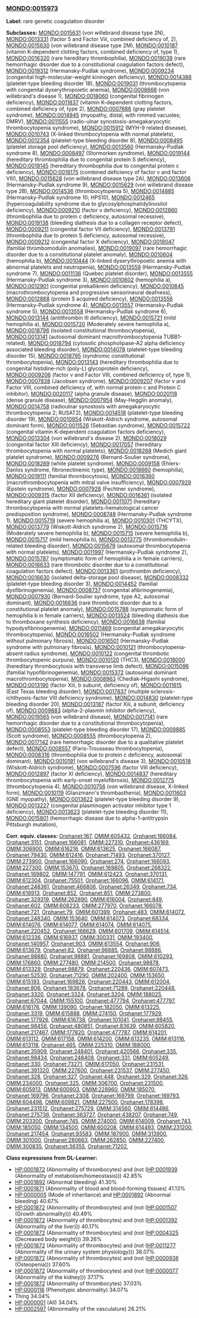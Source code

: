 
### [MONDO:0015973](http://purl.obolibrary.org/obo/MONDO_0015973)
**Label:** rare genetic coagulation disorder

**Subclasses:** [MONDO:0015631](http://purl.obolibrary.org/obo/MONDO_0015631) (von willebrand disease type 2N), [MONDO:0013331](http://purl.obolibrary.org/obo/MONDO_0013331) (factor 5 and Factor Viii, combined deficiency of, 2), [MONDO:0015630](http://purl.obolibrary.org/obo/MONDO_0015630) (von willebrand disease type 2M), [MONDO:0010187](http://purl.obolibrary.org/obo/MONDO_0010187) (vitamin K-dependent clotting factors, combined deficiency of, type 1), [MONDO:0016320](http://purl.obolibrary.org/obo/MONDO_0016320) (rare hereditary thrombophilia), [MONDO:0019039](http://purl.obolibrary.org/obo/MONDO_0019039) (rare hemorrhagic disorder due to a constitutional coagulation factors defect), [MONDO:0019312](http://purl.obolibrary.org/obo/MONDO_0019312) (Hermansky-Pudlak syndrome), [MONDO:0009234](http://purl.obolibrary.org/obo/MONDO_0009234) (congenital high-molecular-weight kininogen deficiency), [MONDO:0014386](http://purl.obolibrary.org/obo/MONDO_0014386) (platelet-type bleeding disorder 18), [MONDO:0019031](http://purl.obolibrary.org/obo/MONDO_0019031) (thrombocytopenia with congenital dyserythropoietic anemia), [MONDO:0008668](http://purl.obolibrary.org/obo/MONDO_0008668) (von willebrand's disease 1), [MONDO:0018060](http://purl.obolibrary.org/obo/MONDO_0018060) (congenital fibrinogen deficiency), [MONDO:0011837](http://purl.obolibrary.org/obo/MONDO_0011837) (vitamin K-dependent clotting factors, combined deficiency of, type 2), [MONDO:0007686](http://purl.obolibrary.org/obo/MONDO_0007686) (gray platelet syndrome), [MONDO:0014945](http://purl.obolibrary.org/obo/MONDO_0014945) (myopathy, distal, with rimmed vacuoles; DMRV), [MONDO:0011555](http://purl.obolibrary.org/obo/MONDO_0011555) (radio-ulnar synostosis-amegakaryocytic thrombocytopenia syndrome), [MONDO:0015912](http://purl.obolibrary.org/obo/MONDO_0015912) (MYH-9 related disease), [MONDO:0010743](http://purl.obolibrary.org/obo/MONDO_0010743) (X-linked thrombocytopenia with normal platelets), [MONDO:0012354](http://purl.obolibrary.org/obo/MONDO_0012354) (platelet-type bleeding disorder 8), [MONDO:0008495](http://purl.obolibrary.org/obo/MONDO_0008495) (platelet storage pool deficiency), [MONDO:0013560](http://purl.obolibrary.org/obo/MONDO_0013560) (Hermansky-Pudlak syndrome 8), [MONDO:0008497](http://purl.obolibrary.org/obo/MONDO_0008497) (Stormorken syndrome), [MONDO:0019144](http://purl.obolibrary.org/obo/MONDO_0019144) (hereditary thrombophilia due to congenital protein S deficiency), [MONDO:0019145](http://purl.obolibrary.org/obo/MONDO_0019145) (hereditary thrombophilia due to congenital protein c deficiency), [MONDO:0018175](http://purl.obolibrary.org/obo/MONDO_0018175) (combined deficiency of factor v and factor VIII), [MONDO:0015628](http://purl.obolibrary.org/obo/MONDO_0015628) (von willebrand disease type 2A), [MONDO:0013606](http://purl.obolibrary.org/obo/MONDO_0013606) (Hermansky-Pudlak syndrome 9), [MONDO:0015629](http://purl.obolibrary.org/obo/MONDO_0015629) (von willebrand disease type 2B), [MONDO:0014536](http://purl.obolibrary.org/obo/MONDO_0014536) (thrombocytopenia 5), [MONDO:0014885](http://purl.obolibrary.org/obo/MONDO_0014885) (Hermansky-Pudlak syndrome 10; HPS10), [MONDO:0012465](http://purl.obolibrary.org/obo/MONDO_0012465) (hypercoagulability syndrome due to glycosylphosphatidylinositol deficiency), [MONDO:0009210](http://purl.obolibrary.org/obo/MONDO_0009210) (factor v deficiency), [MONDO:0012860](http://purl.obolibrary.org/obo/MONDO_0012860) (thrombophilia due to protein c deficiency, autosomal recessive), [MONDO:0019138](http://purl.obolibrary.org/obo/MONDO_0019138) (bleeding diathesis due to a collagen receptor defect), [MONDO:0009211](http://purl.obolibrary.org/obo/MONDO_0009211) (congenital factor VII deficiency), [MONDO:0013791](http://purl.obolibrary.org/obo/MONDO_0013791) (thrombophilia due to protein S deficiency, autosomal recessive), [MONDO:0009212](http://purl.obolibrary.org/obo/MONDO_0009212) (congenital factor X deficiency), [MONDO:0018047](http://purl.obolibrary.org/obo/MONDO_0018047) (familial thrombomodulin anomalies), [MONDO:0019097](http://purl.obolibrary.org/obo/MONDO_0019097) (rare hemorrhagic disorder due to a constitutional platelet anomaly), [MONDO:0010604](http://purl.obolibrary.org/obo/MONDO_0010604) (hemophilia b), [MONDO:0010444](http://purl.obolibrary.org/obo/MONDO_0010444) (X-linked dyserythropoetic anemia with abnormal platelets and neutropenia), [MONDO:0013559](http://purl.obolibrary.org/obo/MONDO_0013559) (Hermansky-Pudlak syndrome 7), [MONDO:0011136](http://purl.obolibrary.org/obo/MONDO_0011136) (Quebec platelet disorder), [MONDO:0013555](http://purl.obolibrary.org/obo/MONDO_0013555) (Hermansky-Pudlak syndrome 3), [MONDO:0010602](http://purl.obolibrary.org/obo/MONDO_0010602) (hemophilia a), [MONDO:0012901](http://purl.obolibrary.org/obo/MONDO_0012901) (congenital prekallikrein deficiency), [MONDO:0010845](http://purl.obolibrary.org/obo/MONDO_0010845) (macrothrombocytopenia and progressive sensorineural deafness), [MONDO:0012868](http://purl.obolibrary.org/obo/MONDO_0012868) (protein S acquired deficiency), [MONDO:0013556](http://purl.obolibrary.org/obo/MONDO_0013556) (Hermansky-Pudlak syndrome 4), [MONDO:0013557](http://purl.obolibrary.org/obo/MONDO_0013557) (Hermansky-Pudlak syndrome 5), [MONDO:0013558](http://purl.obolibrary.org/obo/MONDO_0013558) (Hermansky-Pudlak syndrome 6), [MONDO:0013144](http://purl.obolibrary.org/obo/MONDO_0013144) (antithrombin III deficiency), [MONDO:0015721](http://purl.obolibrary.org/obo/MONDO_0015721) (mild hemophilia a), [MONDO:0015720](http://purl.obolibrary.org/obo/MONDO_0015720) (Moderately severe hemophilia a), [MONDO:0018796](http://purl.obolibrary.org/obo/MONDO_0018796) (isolated constitutional thrombocytopenia), [MONDO:0013141](http://purl.obolibrary.org/obo/MONDO_0013141) (autosomal dominant macrothrombocytopenia TUBB1-related), [MONDO:0018794](http://purl.obolibrary.org/obo/MONDO_0018794) (cytosolic phospholipase-A2 alpha deficiency associated bleeding disorder), [MONDO:0014078](http://purl.obolibrary.org/obo/MONDO_0014078) (platelet-type bleeding disorder 15), [MONDO:0018795](http://purl.obolibrary.org/obo/MONDO_0018795) (syndromic constitutional thrombocytopenia), [MONDO:0013143](http://purl.obolibrary.org/obo/MONDO_0013143) (hereditary thrombophilia due to congenital histidine-rich (poly-L) glycoprotein deficiency), [MONDO:0009206](http://purl.obolibrary.org/obo/MONDO_0009206) (factor v and Factor VIII, combined deficiency of, type 1), [MONDO:0007838](http://purl.obolibrary.org/obo/MONDO_0007838) (Jacobsen syndrome), [MONDO:0009207](http://purl.obolibrary.org/obo/MONDO_0009207) (factor v and Factor VIII, combined deficiency of, with normal protein c and Protein C inhibitor), [MONDO:0020117](http://purl.obolibrary.org/obo/MONDO_0020117) (alpha granule disease), [MONDO:0020118](http://purl.obolibrary.org/obo/MONDO_0020118) (dense granule disease), [MONDO:0007954](http://purl.obolibrary.org/obo/MONDO_0007954) (May-Hegglin anomaly), [MONDO:0014758](http://purl.obolibrary.org/obo/MONDO_0014758) (radioulnar synostosis with amegakaryocytic thrombocytopenia 2; RUSAT2), [MONDO:0014518](http://purl.obolibrary.org/obo/MONDO_0014518) (platelet-type bleeding disorder 19), [MONDO:0010954](http://purl.obolibrary.org/obo/MONDO_0010954) (Wiskott-Aldrich syndrome, autosomal dominant form), [MONDO:0011526](http://purl.obolibrary.org/obo/MONDO_0011526) (Sebastian syndrome), [MONDO:0015722](http://purl.obolibrary.org/obo/MONDO_0015722) (congenital vitamin K-dependent coagulation factors deficiency), [MONDO:0013304](http://purl.obolibrary.org/obo/MONDO_0013304) (von willebrand's disease 2), [MONDO:0018029](http://purl.obolibrary.org/obo/MONDO_0018029) (congenital factor XIII deficiency), [MONDO:0017057](http://purl.obolibrary.org/obo/MONDO_0017057) (hereditary thrombocytopenia with normal platelets), [MONDO:0018268](http://purl.obolibrary.org/obo/MONDO_0018268) (Medich giant platelet syndrome), [MONDO:0009276](http://purl.obolibrary.org/obo/MONDO_0009276) (Bernard-Soulier syndrome), [MONDO:0018269](http://purl.obolibrary.org/obo/MONDO_0018269) (white platelet syndrome), [MONDO:0009158](http://purl.obolibrary.org/obo/MONDO_0009158) (Ehlers-Danlos syndrome, fibronectinemic type), [MONDO:0018660](http://purl.obolibrary.org/obo/MONDO_0018660) (hemophilia), [MONDO:0019111](http://purl.obolibrary.org/obo/MONDO_0019111) (familial thrombocytosis), [MONDO:0016360](http://purl.obolibrary.org/obo/MONDO_0016360) (macrothrombocytopenia with mitral valve insufficiency), [MONDO:0007929](http://purl.obolibrary.org/obo/MONDO_0007929) (Epstein syndrome), [MONDO:0007928](http://purl.obolibrary.org/obo/MONDO_0007928) (Fechtner syndrome), [MONDO:0009315](http://purl.obolibrary.org/obo/MONDO_0009315) (factor XII deficiency), [MONDO:0016361](http://purl.obolibrary.org/obo/MONDO_0016361) (isolated hereditary giant platelet disorder), [MONDO:0011071](http://purl.obolibrary.org/obo/MONDO_0011071) (hereditary thrombocytopenia with normal platelets-hematological cancer predisposition syndrome), [MONDO:0008748](http://purl.obolibrary.org/obo/MONDO_0008748) (Hermansky-Pudlak syndrome 1), [MONDO:0015719](http://purl.obolibrary.org/obo/MONDO_0015719) (severe hemophilia a), [MONDO:0010301](http://purl.obolibrary.org/obo/MONDO_0010301) (THCYTX), [MONDO:0013779](http://purl.obolibrary.org/obo/MONDO_0013779) (Wiskott-Aldrich syndrome 2), [MONDO:0015716](http://purl.obolibrary.org/obo/MONDO_0015716) (Moderately severe hemophilia b), [MONDO:0015715](http://purl.obolibrary.org/obo/MONDO_0015715) (severe hemophilia b), [MONDO:0015717](http://purl.obolibrary.org/obo/MONDO_0015717) (mild hemophilia b), [MONDO:0013775](http://purl.obolibrary.org/obo/MONDO_0013775) (thrombomodulin-related bleeding disorder), [MONDO:0015679](http://purl.obolibrary.org/obo/MONDO_0015679) (autosomal thrombocytopenia with normal platelets), [MONDO:0011997](http://purl.obolibrary.org/obo/MONDO_0011997) (Hermansky-Pudlak syndrome 2), [MONDO:0015787](http://purl.obolibrary.org/obo/MONDO_0015787) (symptomatic form of hemophilia a in female carriers), [MONDO:0016633](http://purl.obolibrary.org/obo/MONDO_0016633) (rare thrombotic disorder due to a constitutional coagulation factors defect), [MONDO:0013361](http://purl.obolibrary.org/obo/MONDO_0013361) (prothrombin deficiency), [MONDO:0016630](http://purl.obolibrary.org/obo/MONDO_0016630) (isolated delta-storage pool disease), [MONDO:0008332](http://purl.obolibrary.org/obo/MONDO_0008332) (platelet-type bleeding disorder 3), [MONDO:0014452](http://purl.obolibrary.org/obo/MONDO_0014452) (familial dysfibrinogenemia), [MONDO:0008737](http://purl.obolibrary.org/obo/MONDO_0008737) (congenital afibrinogenemia), [MONDO:0007930](http://purl.obolibrary.org/obo/MONDO_0007930) (Bernard-Soulier syndrome, type A2, autosomal dominant), [MONDO:0016636](http://purl.obolibrary.org/obo/MONDO_0016636) (rare thrombotic disorder due to a constitutional platelet anomaly), [MONDO:0015788](http://purl.obolibrary.org/obo/MONDO_0015788) (symptomatic form of hemophilia b in female carriers), [MONDO:0013524](http://purl.obolibrary.org/obo/MONDO_0013524) (bleeding diathesis due to thromboxane synthesis deficiency), [MONDO:0016638](http://purl.obolibrary.org/obo/MONDO_0016638) (familial hypodysfibrinogenemia), [MONDO:0011469](http://purl.obolibrary.org/obo/MONDO_0011469) (congenital amegakaryocytic thrombocytopenia), [MONDO:0016502](http://purl.obolibrary.org/obo/MONDO_0016502) (Hermansky-Pudlak syndrome without pulmonary fibrosis), [MONDO:0016501](http://purl.obolibrary.org/obo/MONDO_0016501) (Hermansky-Pudlak syndrome with pulmonary fibrosis), [MONDO:0010121](http://purl.obolibrary.org/obo/MONDO_0010121) (thrombocytopenia-absent radius syndrome), [MONDO:0010122](http://purl.obolibrary.org/obo/MONDO_0010122) (congenital thrombotic thrombocytopenic purpura), [MONDO:0010120](http://purl.obolibrary.org/obo/MONDO_0010120) (THC3), [MONDO:0018000](http://purl.obolibrary.org/obo/MONDO_0018000) (hereditary thrombocytosis with transverse limb defect), [MONDO:0015096](http://purl.obolibrary.org/obo/MONDO_0015096) (familial hypofibrinogenemia), [MONDO:0015372](http://purl.obolibrary.org/obo/MONDO_0015372) (autosomal dominant macrothrombocytopenia), [MONDO:0008963](http://purl.obolibrary.org/obo/MONDO_0008963) (Chediak-Higashi syndrome), [MONDO:0013190](http://purl.obolibrary.org/obo/MONDO_0013190) (factor Xiii, b subunit, deficiency of), [MONDO:0011615](http://purl.obolibrary.org/obo/MONDO_0011615) (East Texas bleeding disorder), [MONDO:0017837](http://purl.obolibrary.org/obo/MONDO_0017837) (multiple sclerosis-ichthyosis-factor VIII deficiency syndrome), [MONDO:0014830](http://purl.obolibrary.org/obo/MONDO_0014830) (platelet-type bleeding disorder 20), [MONDO:0013187](http://purl.obolibrary.org/obo/MONDO_0013187) (factor Xiii, a subunit, deficiency of), [MONDO:0009883](http://purl.obolibrary.org/obo/MONDO_0009883) (alpha-2-plasmin inhibitor deficiency), [MONDO:0019565](http://purl.obolibrary.org/obo/MONDO_0019565) (von willebrand disease), [MONDO:0017141](http://purl.obolibrary.org/obo/MONDO_0017141) (rare hemorrhagic disorder due to a constitutional thrombocytopenia), [MONDO:0008553](http://purl.obolibrary.org/obo/MONDO_0008553) (platelet-type bleeding disorder 17), [MONDO:0009885](http://purl.obolibrary.org/obo/MONDO_0009885) (Scott syndrome), [MONDO:0008555](http://purl.obolibrary.org/obo/MONDO_0008555) (thrombocytopenia 2), [MONDO:0017142](http://purl.obolibrary.org/obo/MONDO_0017142) (rare hemorrhagic disorder due to a qualitative platelet defect), [MONDO:0008557](http://purl.obolibrary.org/obo/MONDO_0008557) (Paris-Trousseau thrombocytopenia), [MONDO:0008316](http://purl.obolibrary.org/obo/MONDO_0008316) (thrombophilia due to protein c deficiency, autosomal dominant), [MONDO:0010191](http://purl.obolibrary.org/obo/MONDO_0010191) (von willebrand's disease 3), [MONDO:0010518](http://purl.obolibrary.org/obo/MONDO_0010518) (Wiskott-Aldrich syndrome), [MONDO:0007596](http://purl.obolibrary.org/obo/MONDO_0007596) (factor VIII deficiency), [MONDO:0012897](http://purl.obolibrary.org/obo/MONDO_0012897) (factor XI deficiency), [MONDO:0014837](http://purl.obolibrary.org/obo/MONDO_0014837) (hereditary thrombocytopenia with early-onset myelofibrosis), [MONDO:0012775](http://purl.obolibrary.org/obo/MONDO_0012775) (thrombocytopenia 4), [MONDO:0010756](http://purl.obolibrary.org/obo/MONDO_0010756) (von willebrand disease, X-linked form), [MONDO:0010119](http://purl.obolibrary.org/obo/MONDO_0010119) (Glanzmann's thrombasthenia), [MONDO:0011603](http://purl.obolibrary.org/obo/MONDO_0011603) (GNE myopathy), [MONDO:0013622](http://purl.obolibrary.org/obo/MONDO_0013622) (platelet-type bleeding disorder 9), [MONDO:0013227](http://purl.obolibrary.org/obo/MONDO_0013227) (congenital plasminogen activator inhibitor type 1 deficiency), [MONDO:0013623](http://purl.obolibrary.org/obo/MONDO_0013623) (platelet-type bleeding disorder 11), [MONDO:0015801](http://purl.obolibrary.org/obo/MONDO_0015801) (hemorrhagic disease due to alpha-1-antitrypsin Pittsburgh mutation), 

**Corr. equiv. classes:** [Orphanet:167](http://www.orpha.net/ORDO/Orphanet_167), [OMIM:605432](http://purl.obolibrary.org/obo/OMIM_605432), [Orphanet:166084](http://www.orpha.net/ORDO/Orphanet_166084), [Orphanet:3151](http://www.orpha.net/ORDO/Orphanet_3151), [Orphanet:166081](http://www.orpha.net/ORDO/Orphanet_166081), [OMIM:227310](http://purl.obolibrary.org/obo/OMIM_227310), [Orphanet:436169](http://www.orpha.net/ORDO/Orphanet_436169), [OMIM:306900](http://purl.obolibrary.org/obo/OMIM_306900), [OMIM:616216](http://purl.obolibrary.org/obo/OMIM_616216), [OMIM:613625](http://purl.obolibrary.org/obo/OMIM_613625), [Orphanet:166087](http://www.orpha.net/ORDO/Orphanet_166087), [Orphanet:79430](http://www.orpha.net/ORDO/Orphanet_79430), [OMIM:612416](http://purl.obolibrary.org/obo/OMIM_612416), [Orphanet:71493](http://www.orpha.net/ORDO/Orphanet_71493), [Orphanet:370127](http://www.orpha.net/ORDO/Orphanet_370127), [OMIM:273900](http://purl.obolibrary.org/obo/OMIM_273900), [Orphanet:166090](http://www.orpha.net/ORDO/Orphanet_166090), [Orphanet:274](http://www.orpha.net/ORDO/Orphanet_274), [Orphanet:166093](http://www.orpha.net/ORDO/Orphanet_166093), [OMIM:227300](http://purl.obolibrary.org/obo/OMIM_227300), [OMIM:153670](http://purl.obolibrary.org/obo/OMIM_153670), [Orphanet:169805](http://www.orpha.net/ORDO/Orphanet_169805), [Orphanet:268322](http://www.orpha.net/ORDO/Orphanet_268322), [Orphanet:169802](http://www.orpha.net/ORDO/Orphanet_169802), [OMIM:147791](http://purl.obolibrary.org/obo/OMIM_147791), [OMIM:612423](http://purl.obolibrary.org/obo/OMIM_612423), [Orphanet:370131](http://www.orpha.net/ORDO/Orphanet_370131), [OMIM:612304](http://purl.obolibrary.org/obo/OMIM_612304), [Orphanet:75501](http://www.orpha.net/ORDO/Orphanet_75501), [Orphanet:166096](http://www.orpha.net/ORDO/Orphanet_166096), [OMIM:614171](http://purl.obolibrary.org/obo/OMIM_614171), [Orphanet:248361](http://www.orpha.net/ORDO/Orphanet_248361), [Orphanet:466806](http://www.orpha.net/ORDO/Orphanet_466806), [Orphanet:26349](http://www.orpha.net/ORDO/Orphanet_26349), [Orphanet:734](http://www.orpha.net/ORDO/Orphanet_734), [OMIM:616913](http://purl.obolibrary.org/obo/OMIM_616913), [Orphanet:852](http://www.orpha.net/ORDO/Orphanet_852), [Orphanet:851](http://www.orpha.net/ORDO/Orphanet_851), [OMIM:273800](http://purl.obolibrary.org/obo/OMIM_273800), [Orphanet:329319](http://www.orpha.net/ORDO/Orphanet_329319), [OMIM:262890](http://purl.obolibrary.org/obo/OMIM_262890), [OMIM:616004](http://purl.obolibrary.org/obo/OMIM_616004), [Orphanet:849](http://www.orpha.net/ORDO/Orphanet_849), [Orphanet:602](http://www.orpha.net/ORDO/Orphanet_602), [OMIM:608233](http://purl.obolibrary.org/obo/OMIM_608233), [OMIM:277970](http://purl.obolibrary.org/obo/OMIM_277970), [Orphanet:166078](http://www.orpha.net/ORDO/Orphanet_166078), [Orphanet:721](http://www.orpha.net/ORDO/Orphanet_721), [Orphanet:79](http://www.orpha.net/ORDO/Orphanet_79), [OMIM:601399](http://purl.obolibrary.org/obo/OMIM_601399), [Orphanet:483](http://www.orpha.net/ORDO/Orphanet_483), [OMIM:614072](http://purl.obolibrary.org/obo/OMIM_614072), [Orphanet:248340](http://www.orpha.net/ORDO/Orphanet_248340), [OMIM:153640](http://purl.obolibrary.org/obo/OMIM_153640), [OMIM:614073](http://purl.obolibrary.org/obo/OMIM_614073), [Orphanet:68334](http://www.orpha.net/ORDO/Orphanet_68334), [OMIM:614076](http://purl.obolibrary.org/obo/OMIM_614076), [OMIM:614077](http://purl.obolibrary.org/obo/OMIM_614077), [OMIM:614074](http://purl.obolibrary.org/obo/OMIM_614074), [OMIM:614075](http://purl.obolibrary.org/obo/OMIM_614075), [Orphanet:220452](http://www.orpha.net/ORDO/Orphanet_220452), [Orphanet:168629](http://www.orpha.net/ORDO/Orphanet_168629), [OMIM:601709](http://purl.obolibrary.org/obo/OMIM_601709), [OMIM:614514](http://purl.obolibrary.org/obo/OMIM_614514), [OMIM:612336](http://purl.obolibrary.org/obo/OMIM_612336), [OMIM:616937](http://purl.obolibrary.org/obo/OMIM_616937), [OMIM:300331](http://purl.obolibrary.org/obo/OMIM_300331), [OMIM:193400](http://purl.obolibrary.org/obo/OMIM_193400), [Orphanet:140957](http://www.orpha.net/ORDO/Orphanet_140957), [Orphanet:903](http://www.orpha.net/ORDO/Orphanet_903), [OMIM:613554](http://purl.obolibrary.org/obo/OMIM_613554), [Orphanet:906](http://www.orpha.net/ORDO/Orphanet_906), [OMIM:613679](http://purl.obolibrary.org/obo/OMIM_613679), [Orphanet:82](http://www.orpha.net/ORDO/Orphanet_82), [Orphanet:98885](http://www.orpha.net/ORDO/Orphanet_98885), [Orphanet:98886](http://www.orpha.net/ORDO/Orphanet_98886), [Orphanet:98880](http://www.orpha.net/ORDO/Orphanet_98880), [Orphanet:98881](http://www.orpha.net/ORDO/Orphanet_98881), [Orphanet:169808](http://www.orpha.net/ORDO/Orphanet_169808), [OMIM:610293](http://purl.obolibrary.org/obo/OMIM_610293), [OMIM:176860](http://purl.obolibrary.org/obo/OMIM_176860), [OMIM:277480](http://purl.obolibrary.org/obo/OMIM_277480), [OMIM:214500](http://purl.obolibrary.org/obo/OMIM_214500), [Orphanet:98878](http://www.orpha.net/ORDO/Orphanet_98878), [OMIM:613329](http://purl.obolibrary.org/obo/OMIM_613329), [Orphanet:98879](http://www.orpha.net/ORDO/Orphanet_98879), [Orphanet:220436](http://www.orpha.net/ORDO/Orphanet_220436), [OMIM:607473](http://purl.obolibrary.org/obo/OMIM_607473), [Orphanet:52530](http://www.orpha.net/ORDO/Orphanet_52530), [Orphanet:71290](http://www.orpha.net/ORDO/Orphanet_71290), [OMIM:202400](http://purl.obolibrary.org/obo/OMIM_202400), [OMIM:153650](http://purl.obolibrary.org/obo/OMIM_153650), [OMIM:615193](http://purl.obolibrary.org/obo/OMIM_615193), [Orphanet:169826](http://www.orpha.net/ORDO/Orphanet_169826), [Orphanet:220443](http://www.orpha.net/ORDO/Orphanet_220443), [OMIM:612004](http://purl.obolibrary.org/obo/OMIM_612004), [Orphanet:806](http://www.orpha.net/ORDO/Orphanet_806), [Orphanet:183678](http://www.orpha.net/ORDO/Orphanet_183678), [Orphanet:71289](http://www.orpha.net/ORDO/Orphanet_71289), [Orphanet:220448](http://www.orpha.net/ORDO/Orphanet_220448), [Orphanet:3320](http://www.orpha.net/ORDO/Orphanet_3320), [Orphanet:3324](http://www.orpha.net/ORDO/Orphanet_3324), [Orphanet:3204](http://www.orpha.net/ORDO/Orphanet_3204), [OMIM:188025](http://purl.obolibrary.org/obo/OMIM_188025), [Orphanet:67044](http://www.orpha.net/ORDO/Orphanet_67044), [OMIM:155100](http://purl.obolibrary.org/obo/OMIM_155100), [Orphanet:477794](http://www.orpha.net/ORDO/Orphanet_477794), [Orphanet:477797](http://www.orpha.net/ORDO/Orphanet_477797), [OMIM:616176](http://purl.obolibrary.org/obo/OMIM_616176), [OMIM:139090](http://purl.obolibrary.org/obo/OMIM_139090), [Orphanet:182050](http://www.orpha.net/ORDO/Orphanet_182050), [OMIM:613225](http://purl.obolibrary.org/obo/OMIM_613225), [Orphanet:3319](http://www.orpha.net/ORDO/Orphanet_3319), [OMIM:615888](http://purl.obolibrary.org/obo/OMIM_615888), [OMIM:274150](http://purl.obolibrary.org/obo/OMIM_274150), [Orphanet:177929](http://www.orpha.net/ORDO/Orphanet_177929), [Orphanet:177926](http://www.orpha.net/ORDO/Orphanet_177926), [OMIM:616738](http://purl.obolibrary.org/obo/OMIM_616738), [Orphanet:101041](http://www.orpha.net/ORDO/Orphanet_101041), [Orphanet:98455](http://www.orpha.net/ORDO/Orphanet_98455), [Orphanet:98456](http://www.orpha.net/ORDO/Orphanet_98456), [Orphanet:480851](http://www.orpha.net/ORDO/Orphanet_480851), [Orphanet:83639](http://www.orpha.net/ORDO/Orphanet_83639), [OMIM:605820](http://purl.obolibrary.org/obo/OMIM_605820), [Orphanet:217467](http://www.orpha.net/ORDO/Orphanet_217467), [OMIM:177820](http://purl.obolibrary.org/obo/OMIM_177820), [Orphanet:477787](http://www.orpha.net/ORDO/Orphanet_477787), [OMIM:614201](http://purl.obolibrary.org/obo/OMIM_614201), [OMIM:613112](http://purl.obolibrary.org/obo/OMIM_613112), [OMIM:617158](http://purl.obolibrary.org/obo/OMIM_617158), [OMIM:614200](http://purl.obolibrary.org/obo/OMIM_614200), [OMIM:613235](http://purl.obolibrary.org/obo/OMIM_613235), [OMIM:613116](http://purl.obolibrary.org/obo/OMIM_613116), [OMIM:613118](http://purl.obolibrary.org/obo/OMIM_613118), [Orphanet:465](http://www.orpha.net/ORDO/Orphanet_465), [OMIM:225310](http://purl.obolibrary.org/obo/OMIM_225310), [OMIM:188000](http://purl.obolibrary.org/obo/OMIM_188000), [Orphanet:35909](http://www.orpha.net/ORDO/Orphanet_35909), [Orphanet:248401](http://www.orpha.net/ORDO/Orphanet_248401), [Orphanet:420566](http://www.orpha.net/ORDO/Orphanet_420566), [Orphanet:335](http://www.orpha.net/ORDO/Orphanet_335), [Orphanet:98434](http://www.orpha.net/ORDO/Orphanet_98434), [Orphanet:248408](http://www.orpha.net/ORDO/Orphanet_248408), [Orphanet:331](http://www.orpha.net/ORDO/Orphanet_331), [OMIM:605249](http://purl.obolibrary.org/obo/OMIM_605249), [Orphanet:330](http://www.orpha.net/ORDO/Orphanet_330), [Orphanet:73271](http://www.orpha.net/ORDO/Orphanet_73271), [OMIM:617050](http://purl.obolibrary.org/obo/OMIM_617050), [Orphanet:231531](http://www.orpha.net/ORDO/Orphanet_231531), [Orphanet:391320](http://www.orpha.net/ORDO/Orphanet_391320), [OMIM:227600](http://purl.obolibrary.org/obo/OMIM_227600), [Orphanet:231537](http://www.orpha.net/ORDO/Orphanet_231537), [OMIM:277450](http://purl.obolibrary.org/obo/OMIM_277450), [Orphanet:328](http://www.orpha.net/ORDO/Orphanet_328), [Orphanet:327](http://www.orpha.net/ORDO/Orphanet_327), [Orphanet:448](http://www.orpha.net/ORDO/Orphanet_448), [Orphanet:329](http://www.orpha.net/ORDO/Orphanet_329), [Orphanet:326](http://www.orpha.net/ORDO/Orphanet_326), [OMIM:234000](http://purl.obolibrary.org/obo/OMIM_234000), [Orphanet:325](http://www.orpha.net/ORDO/Orphanet_325), [OMIM:306700](http://purl.obolibrary.org/obo/OMIM_306700), [Orphanet:231500](http://www.orpha.net/ORDO/Orphanet_231500), [OMIM:605913](http://purl.obolibrary.org/obo/OMIM_605913), [OMIM:600903](http://purl.obolibrary.org/obo/OMIM_600903), [OMIM:228960](http://purl.obolibrary.org/obo/OMIM_228960), [OMIM:185070](http://purl.obolibrary.org/obo/OMIM_185070), [Orphanet:169796](http://www.orpha.net/ORDO/Orphanet_169796), [Orphanet:2308](http://www.orpha.net/ORDO/Orphanet_2308), [Orphanet:169799](http://www.orpha.net/ORDO/Orphanet_169799), [Orphanet:169793](http://www.orpha.net/ORDO/Orphanet_169793), [OMIM:604498](http://purl.obolibrary.org/obo/OMIM_604498), [OMIM:609821](http://purl.obolibrary.org/obo/OMIM_609821), [OMIM:227500](http://purl.obolibrary.org/obo/OMIM_227500), [Orphanet:178396](http://www.orpha.net/ORDO/Orphanet_178396), [Orphanet:231512](http://www.orpha.net/ORDO/Orphanet_231512), [Orphanet:275729](http://www.orpha.net/ORDO/Orphanet_275729), [OMIM:314560](http://purl.obolibrary.org/obo/OMIM_314560), [OMIM:614486](http://purl.obolibrary.org/obo/OMIM_614486), [Orphanet:275736](http://www.orpha.net/ORDO/Orphanet_275736), [Orphanet:363727](http://www.orpha.net/ORDO/Orphanet_363727), [Orphanet:438207](http://www.orpha.net/ORDO/Orphanet_438207), [Orphanet:749](http://www.orpha.net/ORDO/Orphanet_749), [OMIM:203300](http://purl.obolibrary.org/obo/OMIM_203300), [Orphanet:745](http://www.orpha.net/ORDO/Orphanet_745), [OMIM:274000](http://purl.obolibrary.org/obo/OMIM_274000), [OMIM:614009](http://purl.obolibrary.org/obo/OMIM_614009), [Orphanet:743](http://www.orpha.net/ORDO/Orphanet_743), [OMIM:185050](http://purl.obolibrary.org/obo/OMIM_185050), [OMIM:134500](http://purl.obolibrary.org/obo/OMIM_134500), [OMIM:600208](http://purl.obolibrary.org/obo/OMIM_600208), [OMIM:614493](http://purl.obolibrary.org/obo/OMIM_614493), [OMIM:231200](http://purl.obolibrary.org/obo/OMIM_231200), [Orphanet:217454](http://www.orpha.net/ORDO/Orphanet_217454), [Orphanet:93583](http://www.orpha.net/ORDO/Orphanet_93583), [OMIM:187900](http://purl.obolibrary.org/obo/OMIM_187900), [OMIM:313900](http://purl.obolibrary.org/obo/OMIM_313900), [OMIM:301000](http://purl.obolibrary.org/obo/OMIM_301000), [Orphanet:280663](http://www.orpha.net/ORDO/Orphanet_280663), [OMIM:262850](http://purl.obolibrary.org/obo/OMIM_262850), [OMIM:227400](http://purl.obolibrary.org/obo/OMIM_227400), [OMIM:300835](http://purl.obolibrary.org/obo/OMIM_300835), [Orphanet:36355](http://www.orpha.net/ORDO/Orphanet_36355), [Orphanet:71202](http://www.orpha.net/ORDO/Orphanet_71202), 

**Class expressions from DL-Learner:**

- [HP:0001872](http://purl.obolibrary.org/obo/HP_0001872) (Abnormality of thrombocytes) and (not ([HP:0001939](http://purl.obolibrary.org/obo/HP_0001939) (Abnormality of metabolism/homeostasis))) 42.85%
- [HP:0001892](http://purl.obolibrary.org/obo/HP_0001892) (Abnormal bleeding) 41.30%
- [HP:0001871](http://purl.obolibrary.org/obo/HP_0001871) (Abnormality of blood and blood-forming tissues) 41.13%
- [HP:0000005](http://purl.obolibrary.org/obo/HP_0000005) (Mode of inheritance) and [HP:0001892](http://purl.obolibrary.org/obo/HP_0001892) (Abnormal bleeding) 40.67%
- [HP:0001872](http://purl.obolibrary.org/obo/HP_0001872) (Abnormality of thrombocytes) and (not ([HP:0001507](http://purl.obolibrary.org/obo/HP_0001507) (Growth abnormality))) 40.49%
- [HP:0001872](http://purl.obolibrary.org/obo/HP_0001872) (Abnormality of thrombocytes) and (not ([HP:0001392](http://purl.obolibrary.org/obo/HP_0001392) (Abnormality of the liver))) 40.17%
- [HP:0001872](http://purl.obolibrary.org/obo/HP_0001872) (Abnormality of thrombocytes) and (not ([HP:0004325](http://purl.obolibrary.org/obo/HP_0004325) (Decreased body weight))) 39.26%
- [HP:0001872](http://purl.obolibrary.org/obo/HP_0001872) (Abnormality of thrombocytes) and (not ([HP:0011277](http://purl.obolibrary.org/obo/HP_0011277) (Abnormality of the urinary system physiology))) 38.07%
- [HP:0001872](http://purl.obolibrary.org/obo/HP_0001872) (Abnormality of thrombocytes) and (not ([HP:0000938](http://purl.obolibrary.org/obo/HP_0000938) (Osteopenia))) 37.60%
- [HP:0001872](http://purl.obolibrary.org/obo/HP_0001872) (Abnormality of thrombocytes) and (not ([HP:0000077](http://purl.obolibrary.org/obo/HP_0000077) (Abnormality of the kidney))) 37.17%
- [HP:0001872](http://purl.obolibrary.org/obo/HP_0001872) (Abnormality of thrombocytes) 37.03%
- [HP:0000118](http://purl.obolibrary.org/obo/HP_0000118) (Phenotypic abnormality) 34.07%
- Thing 34.04%
- [HP:0000001](http://purl.obolibrary.org/obo/HP_0000001) (All) 34.04%
- [HP:0002597](http://purl.obolibrary.org/obo/HP_0002597) (Abnormality of the vasculature) 26.21%


